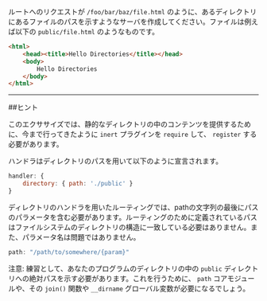 ルートへのリクエストが `/foo/bar/baz/file.html` のように、あるディレクトリにあるファイルのパスを示すようなサーバを作成してください。ファイルは例えば以下の `public/file.html` のようなものです。

```html
<html>
    <head><title>Hello Directories</title></head>
    <body>
        Hello Directories
    </body>
</html>
```

-----------------------------------------------------------------
##ヒント

このエクササイズでは、静的なディレクトリの中のコンテンツを提供するために、今まで行ってきたように `inert` プラグインを `require` して、 `register` する必要があります。

ハンドラはディレクトリのパスを用いて以下のように宣言されます。

```js
handler: {
    directory: { path: './public' }
}
```

ディレクトリのハンドラを用いたルーティングでは、pathの文字列の最後にパスのパラメータを含む必要があります。ルーティングのために定義されているパスはファイルシステムのディレクトリの構造に一致している必要はありません。また、パラメータ名は問題ではありません。

```js
path: "/path/to/somewhere/{param}"
```

注意: 練習として、あなたのプログラムのディレクトリの中の `public` ディレクトリへの絶対パスを示す必要があります。これを行うために、 `path` コアモジュールや、その `join()` 関数や `__dirname` グローバル変数が必要になるでしょう。

